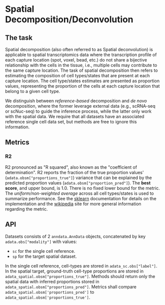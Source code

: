 # Spatial Decomposition/Deconvolution

## The task

Spatial decomposition (also often referred to as Spatial deconvolution) is
applicable to spatial transcriptomics data where the transcription profile of
each capture location (spot, voxel, bead, etc.) do not share a bijective
relationship with the cells in the tissue, i.e., multiple cells may contribute
to the same capture location. The task of spatial decomposition then refers to
estimating the composition of cell types/states that are present at each capture
location. The cell type/states estimates are presented as proportion values,
representing the proportion of the cells at each capture location that belong to
a given cell type.

We distinguish between _reference-based_ decomposition and _de novo_
decomposition, where the former leverage external data (e.g., scRNA-seq or
scNuc-seq) to guide the inference process, while the latter only work with the
spatial data. We require that all datasets have an associated reference single
cell data set, but methods are free to ignore this information.

## Metrics

### R2

R2 pronounced as "R squared", also known as the "coefficient of determination". R2 reports the fraction of the true proportion values' (`adata.obsm["proportions_true"]`) variance that can be explained by the predicted proportion values (`adata.obsm["proportion_pred"]`). The **best score**, and upper bound, is 1.0. There is no fixed lower bound for the metric. The _uniform/non-weighted average_ across all cell types/states is used to summarize performance. See the [sklearn](https://scikit-learn.org/stable/modules/generated/sklearn.metrics.r2_score.html) documentation for details on the implementation and the [wikipedia](https://en.wikipedia.org/wiki/Coefficient_of_determination) site for more general information regarding the metric.

## API

Datasets consists of 2 `anndata.AnnData` objects, concatenated by key `adata.obs["modality"]` with values:

* `sc` for the single cell reference.
* `sp` for the target spatial dataset.

In the single cell reference, cell-types are stored in `adata_sc.obs["label"]`.
In the spatial target, ground-truth cell-type proportions are stored in `adata_spatial.obsm["proportions_true"]`.
Methods should return only the spatial data with inferred proportions stored in `adata_spatial.obsm["proportions_pred"]`.
Metrics shall compare `adata_spatial.obsm['proportions_pred']` to `adata_spatial.obsm['proportions_true']`.
